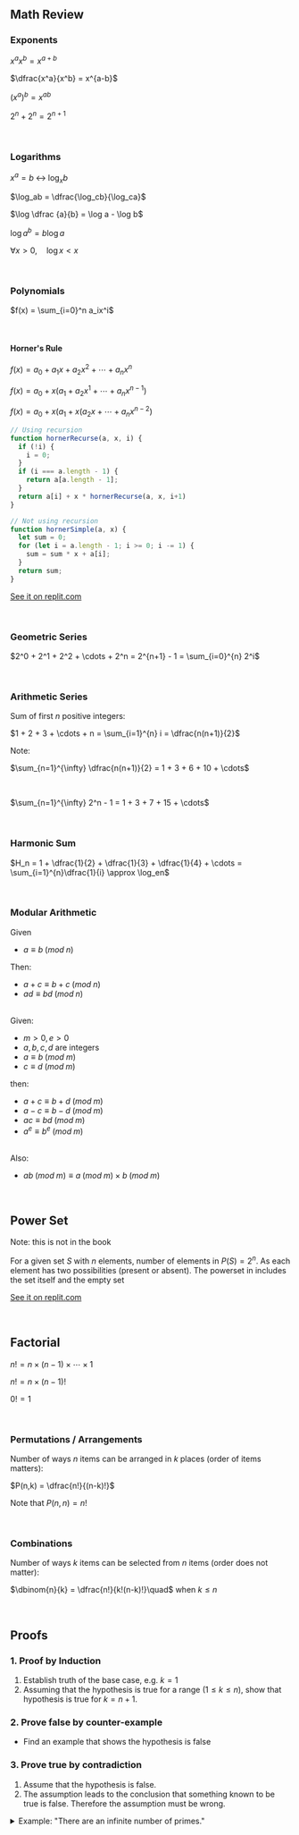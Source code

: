 
## Math Review

### Exponents

$x^a x^b = x^{a+b}$

$\dfrac{x^a}{x^b} = x^{a-b}$

$(x^a)^b = x^{ab}$

$2^n + 2^n = 2^{n+1}$

<br>

### Logarithms

$x^a = b \;\leftrightarrow\; \log_xb$

$\log_ab = \dfrac{\log_cb}{\log_ca}$

$\log \dfrac {a}{b} = \log a - \log b$

$\log a^b = b \log a$

$\forall x > 0,\quad \log x < x$

<br>

### Polynomials

$f(x) = \sum_{i=0}^n a_ix^i$

<br>

#### Horner's Rule

$f(x) = a_0 + a_1x + a_2x^2 + \cdots + a_nx^n$

$f(x) = a_0 + x(a_1 + a_2x^1 + \cdots + a_nx^{n-1})$

$f(x) = a_0 + x(a_1 + x(a_2x + \cdots + a_nx^{n-2})$

```JavaScript
// Using recursion
function hornerRecurse(a, x, i) {  
  if (!i) {
    i = 0;
  }
  if (i === a.length - 1) {
    return a[a.length - 1];
  }
  return a[i] + x * hornerRecurse(a, x, i+1)
}

// Not using recursion
function hornerSimple(a, x) {
  let sum = 0;
  for (let i = a.length - 1; i >= 0; i -= 1) {
    sum = sum * x + a[i];
  }
  return sum;
}
```

[See it on replit.com](https://replit.com/@leventoz/hornersrule#index.js)

<br>

### Geometric Series

$2^0 + 2^1 + 2^2 + \cdots + 2^n = 2^{n+1} - 1 = \sum_{i=0}^{n} 2^i$

<br>

### Arithmetic Series

Sum of first $n$ positive integers:

$1 + 2 + 3 + \cdots + n = \sum_{i=1}^{n} i = \dfrac{n(n+1)}{2}$

Note:

$\sum_{n=1}^{\infty} \dfrac{n(n+1)}{2} = 1 + 3 + 6 + 10 + \cdots$

<br>

$\sum_{n=1}^{\infty} 2^n - 1 = 1 + 3 + 7 + 15 + \cdots$

<br>

### Harmonic Sum

$H_n = 1 + \dfrac{1}{2} + \dfrac{1}{3} + \dfrac{1}{4} + \cdots = \sum_{i=1}^{n}\dfrac{1}{i} \approx \log_en$

<br>

### Modular Arithmetic

Given
- $a \equiv b\; (mod\;n)$
  
Then:
- $a + c \equiv b + c\; (mod\;n)$
- $ad \equiv bd\; (mod\;n)$

\
Given:
- $m > 0, e > 0$
- $a,b,c,d$ are integers
- $a \equiv b\;(mod\;m)$
- $c \equiv d\;(mod\;m)$

then:
- $a + c \equiv b + d\;(mod\;m)$
- $a - c \equiv b - d\;(mod\;m)$
- $ac \equiv bd\;(mod\;m)$
- $a^e \equiv b^e\;(mod\;m)$

\
Also:
- $ab\;(mod\;m) \equiv a\;(mod\;m) \times b\;(mod\;m)$

<br>

## Power Set 
Note: this is not in the book

For a given set $S$ with $n$ elements, number of elements in $P(S) = 2^n$. As each element has two possibilities (present or absent). The powerset in includes the set itself and the empty set

[See it on replit.com](https://replit.com/@leventoz/PowerSet#index.js)

<br>

## Factorial

$n! = n\times(n-1)\times\cdots\times1$

$n! = n\times(n-1)!$

$0! = 1$

<br>

### Permutations / Arrangements

Number of ways $n$ items can be arranged in $k$ places (order of items matters):

$P(n,k) = \dfrac{n!}{(n-k)!}$

Note that $P(n,n) = n!$

<br>

### Combinations

Number of ways $k$ items can be selected from $n$ items (order does not matter):

$\dbinom{n}{k} = \dfrac{n!}{k!(n-k)!}\quad$ when $k \le n$

<br>

## Proofs
### 1. Proof by Induction

1. Establish truth of the base case, e.g. $k=1$
2. Assuming that the hypothesis is true for a range ($1 \leq k \leq n$), show that hypothesis is true for $k=n+1$.

### 2. Prove false by counter-example

- Find an example that shows the hypothesis is false

### 3. Prove true by contradiction

1. Assume that the hypothesis is false.
2. The assumption leads to the conclusion that something known to be true is false. Therefore the assumption must be wrong.

<details>
<summary>Example: "There are an infinite number of primes."</summary>

If there were not an infinite number of primes, there must be a prime number that's greater than all the other primes, namely $p_{max}$.

If we multiply all the prime numbers up to and including $p_{max}$ and add 1, it will be a prime number by definition. It will also be greater than $p_{max}$:

$p_{test} = p_1p_2...p_{max} + 1 > p_{max}$

</details>




